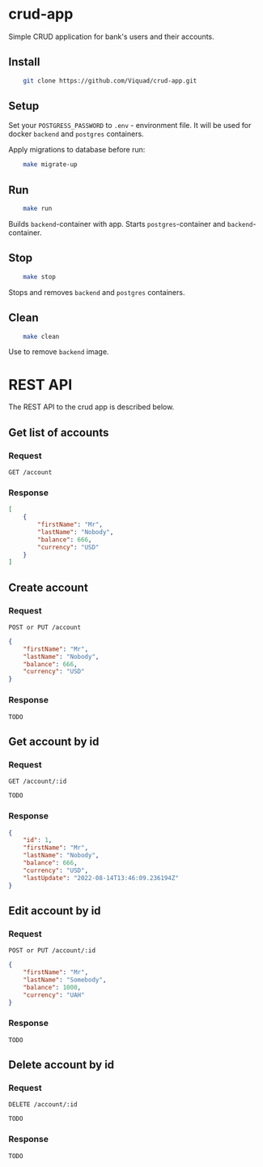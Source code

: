 # crud-app

Simple CRUD application for bank's users and their accounts.

## Install

```sh
    git clone https://github.com/Viquad/crud-app.git
```

## Setup 

Set your `POSTGRESS_PASSWORD` to `.env` - environment file. It will be used for docker `backend` and `postgres` containers. 

Apply migrations to database before run:
```sh
    make migrate-up
```

## Run
```sh
    make run
```
Builds `backend`-container with app. Starts `postgres`-container and `backend`-container.

## Stop
```sh
    make stop
```
Stops and removes `backend` and `postgres` containers.

## Clean
```sh
    make clean
```
Use to remove `backend` image.

# REST API

The REST API to the crud app is described below.

## Get list of accounts

### Request

`GET /account`

### Response

```json
[
    {
        "firstName": "Mr",
        "lastName": "Nobody",
        "balance": 666,
        "currency": "USD"
    }
]
```

## Create account

### Request

`POST or PUT /account` 

```json
{
    "firstName": "Mr",
    "lastName": "Nobody",
    "balance": 666,
    "currency": "USD"
}
```

### Response

    TODO

## Get account by id

### Request

`GET /account/:id`

    TODO

### Response

```json
{
    "id": 1,
    "firstName": "Mr",
    "lastName": "Nobody",
    "balance": 666,
    "currency": "USD",
    "lastUpdate": "2022-08-14T13:46:09.236194Z"
}
```

## Edit account by id

### Request

`POST or PUT /account/:id`

```json
{
    "firstName": "Mr",
    "lastName": "Somebody",
    "balance": 1000,
    "currency": "UAH"
}
```

### Response

    TODO

## Delete account by id

### Request

`DELETE /account/:id`

    TODO

### Response

    TODO
    
